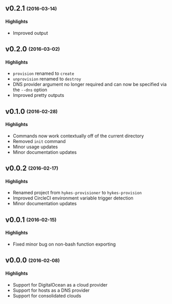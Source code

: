 ## v0.2.1 <sub><sup>(2016-03-14)</sup></sub>

#### Highlights
* Improved output

## v0.2.0 <sub><sup>(2016-03-02)</sup></sub>

#### Highlights
* `provision` renamed to `create`
* `unprovision` renamed to `destroy`
* DNS provider argument no longer required and can now be specified via the `--dns` option
* Improved pretty outputs

## v0.1.0 <sub><sup>(2016-02-28)</sup></sub>

#### Highlights
* Commands now work contextually off of the current directory
* Removed `init` command
* Minor usage updates
* Minor documentation updates

## v0.0.2 <sub><sup>(2016-02-17)</sup></sub>

#### Highlights
* Renamed project from `hykes-provisioner` to `hykes-provision`
* Improved CircleCI environment variable trigger detection
* Minor documentation updates

## v0.0.1 <sub><sup>(2016-02-15)</sup></sub>

#### Highlights

* Fixed minor bug on non-bash function exporting

## v0.0.0 <sub><sup>(2016-02-08)</sup></sub>

#### Highlights

* Support for DigitalOcean as a cloud provider
* Support for hosts as a DNS provider
* Support for consolidated clouds
